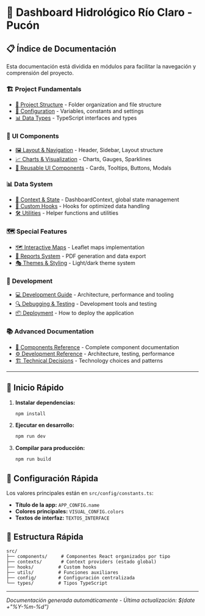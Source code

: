 # 🌊 Dashboard Hidrológico Río Claro - Pucón

## 📋 Índice de Documentación

Esta documentación está dividida en módulos para facilitar la navegación y comprensión del proyecto.

### 🏗️ **Project Fundamentals**
- [📁 Project Structure](./project-structure.md) - Folder organization and file structure
- [🔧 Configuration](./configuration.md) - Variables, constants and settings
- [📊 Data Types](./data-types.md) - TypeScript interfaces and types

### 🎨 **UI Components**
- [🖼️ Layout & Navigation](./layout-navigation.md) - Header, Sidebar, Layout structure  
- [📈 Charts & Visualization](./charts-visualization.md) - Charts, Gauges, Sparklines
- [🧩 Reusable UI Components](./ui-components.md) - Cards, Tooltips, Buttons, Modals

### 📊 **Data System**
- [🔄 Context & State](./07-contexto-estado.md) - DashboardContext, global state management
- [🎣 Custom Hooks](./08-hooks.md) - Hooks for optimized data handling
- [🛠️ Utilities](./09-utilidades.md) - Helper functions and utilities

### 🗺️ **Special Features**
- [🗺️ Interactive Maps](./10-mapas.md) - Leaflet maps implementation
- [📄 Reports System](./11-reportes.md) - PDF generation and data export
- [🎭 Themes & Styling](./12-temas-estilos.md) - Light/dark theme system

### 🚀 **Development**
- [💻 Development Guide](./development-guide.md) - Architecture, performance and tooling
- [🔍 Debugging & Testing](./14-debugging.md) - Development tools and testing
- [📦 Deployment](./15-deployment.md) - How to deploy the application

### 📚 **Advanced Documentation**
- [🧩 Components Reference](./components-reference.md) - Complete component documentation
- [⚙️ Development Reference](./development-reference.md) - Architecture, testing, performance
- [🏗️ Technical Decisions](./technical-decisions.md) - Technology choices and patterns

---

## 🚀 **Inicio Rápido**

1. **Instalar dependencias:**
   ```bash
   npm install
   ```

2. **Ejecutar en desarrollo:**
   ```bash
   npm run dev
   ```

3. **Compilar para producción:**
   ```bash
   npm run build
   ```

## 🔧 **Configuración Rápida**

Los valores principales están en `src/config/constants.ts`:
- **Título de la app:** `APP_CONFIG.name`
- **Colores principales:** `VISUAL_CONFIG.colors`
- **Textos de interfaz:** `TEXTOS_INTERFACE`

## 📂 **Estructura Rápida**
```
src/
├── components/     # Componentes React organizados por tipo
├── contexts/       # Context providers (estado global)
├── hooks/         # Custom hooks
├── utils/         # Funciones auxiliares
├── config/        # Configuración centralizada
└── types/         # Tipos TypeScript
```

---
*Documentación generada automáticamente - Última actualización: $(date +"%Y-%m-%d")*